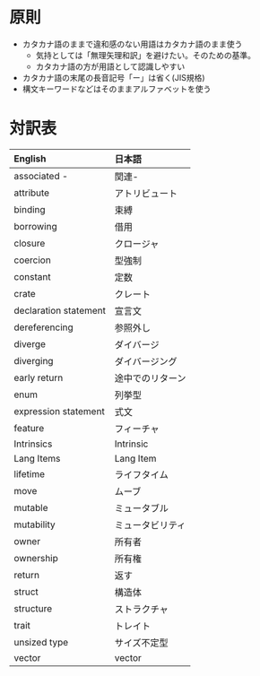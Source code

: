 # 原則

* カタカナ語のままで違和感のない用語はカタカナ語のまま使う
  + 気持としては「無理矢理和訳」を避けたい。そのための基準。
  + カタカナ語の方が用語として認識しやすい
* カタカナ語の末尾の長音記号「ー」は省く(JIS規格)
* 構文キーワードなどはそのままアルファベットを使う

# 対訳表

| English               | 日本語
|:----------------------|:------
| associated -          | 関連-
| attribute             | アトリビュート
| binding               | 束縛
| borrowing             | 借用
| closure               | クロージャ
| coercion              | 型強制
| constant              | 定数
| crate                 | クレート
| declaration statement | 宣言文
| dereferencing         | 参照外し
| diverge               | ダイバージ
| diverging             | ダイバージング
| early return          | 途中でのリターン
| enum                  | 列挙型
| expression statement  | 式文
| feature               | フィーチャ
| Intrinsics            | Intrinsic
| Lang Items            | Lang Item
| lifetime              | ライフタイム
| move                  | ムーブ
| mutable               | ミュータブル
| mutability            | ミュータビリティ
| owner                 | 所有者
| ownership             | 所有権
| return                | 返す
| struct                | 構造体
| structure             | ストラクチャ
| trait                 | トレイト
| unsized type          | サイズ不定型
| vector                | vector
